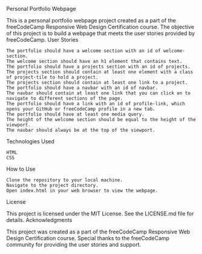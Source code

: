 Personal Portfolio Webpage

This is a personal portfolio webpage project created as a part of the freeCodeCamp Responsive Web Design Certification course. The objective of this project is to build a webpage that meets the user stories provided by freeCodeCamp.
User Stories

    The portfolio should have a welcome section with an id of welcome-section.
    The welcome section should have an h1 element that contains text.
    The portfolio should have a projects section with an id of projects.
    The projects section should contain at least one element with a class of project-tile to hold a project.
    The projects section should contain at least one link to a project.
    The portfolio should have a navbar with an id of navbar.
    The navbar should contain at least one link that you can click on to navigate to different sections of the page.
    The portfolio should have a link with an id of profile-link, which opens your GitHub or freeCodeCamp profile in a new tab.
    The portfolio should have at least one media query.
    The height of the welcome section should be equal to the height of the viewport.
    The navbar should always be at the top of the viewport.

Technologies Used

    HTML
    CSS

How to Use

    Clone the repository to your local machine.
    Navigate to the project directory.
    Open index.html in your web browser to view the webpage.

License

This project is licensed under the MIT License. See the LICENSE.md file for details.
Acknowledgments

This project was created as a part of the freeCodeCamp Responsive Web Design Certification course. Special thanks to the freeCodeCamp community for providing the user stories and support.